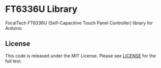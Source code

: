 # FT6336U Library
FocalTech FT6336U (Self-Capacitive Touch Panel Controller) library for Arduino.

## License
This code is released under the MIT License. Please see [LICENSE](https://github.com/aselectroworks/Arduino-FT6336U/blob/master/LICENSE) for the full text.